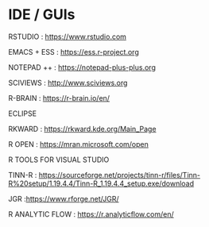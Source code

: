 

# IDE / GUIs

RSTUDIO : https://www.rstudio.com

EMACS + ESS : https://ess.r-project.org 

NOTEPAD ++ : https://notepad-plus-plus.org

SCIVIEWS : http://www.sciviews.org

R-BRAIN : https://r-brain.io/en/

ECLIPSE

RKWARD : https://rkward.kde.org/Main_Page

R OPEN : https://mran.microsoft.com/open

R TOOLS FOR VISUAL STUDIO

TINN-R : https://sourceforge.net/projects/tinn-r/files/Tinn-R%20setup/1.19.4.4/Tinn-R_1.19.4.4_setup.exe/download

JGR :https://www.rforge.net/JGR/

R ANALYTIC  FLOW : https://r.analyticflow.com/en/
